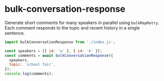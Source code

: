 # bulk-conversation-response

Generate short comments for many speakers in parallel using `bulkMapRetry`.
Each comment responds to the topic and recent history in a single sentence.

```javascript
import bulkConversationResponse from './index.js';

const speakers = [{ id: 'a' }, { id: 'b' }];
const comments = await bulkConversationResponse({
  speakers,
  topic: 'school fair',
});
console.log(comments);
```
